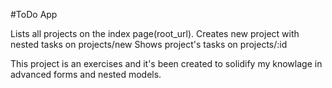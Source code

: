#ToDo App

Lists all projects on the index page(root_url).
Creates new project with nested tasks on projects/new
Shows project's tasks on projects/:id

This project is an exercises and it's been created to solidify my knowlage in advanced forms and nested models.
